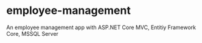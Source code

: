 # employee-management
An employee management app with ASP.NET Core MVC, Entitiy Framework Core, MSSQL Server
